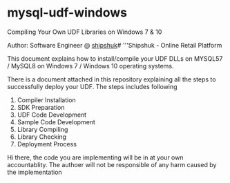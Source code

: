 # mysql-udf-windows
Compiling Your Own UDF Libraries on Windows 7 &amp; 10

Author: Software Engineer @ [shipshuk](http://www.shipshuk.com)# 
'''Shipshuk - Online Retail Platform

This document explains how to install/compile your UDF DLLs on MYSQL57 / MySQL8 on Windows 7 / Windows 10 operating systems.

There is a document attached in this repository explaining all the steps to successfully deploy your UDF. The steps includes following
1. Compiler Installation
2. SDK Preparation
3. UDF Code Development
4. Sample Code Development
5. Library Compiling
6. Library Checking
7. Deployment Process

Hi there, the code you are implementing will be in at your own accountablity. The authoer will not be responsible of any harm caused by the implementation



